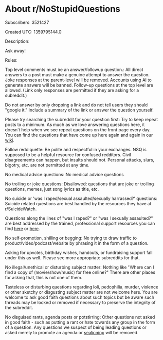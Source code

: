 # About r/NoStupidQuestions

Subscribers: 3521427

Created UTC: 1359795144.0

Description:

Ask away!

Rules:

Top level comments must be an answer/followup question.: All direct answers to a post must make a genuine attempt to answer the question. Joke responses at the parent-level will be removed. Accounts using AI to generate answers will be banned. Follow-up questions at the top level are allowed. (Link only responses are permitted if they are asking for a subreddit.)

Do not answer by only dropping a link and do not tell users they should "google it." Include a summary of the link or answer the question yourself.

Please try searching the subreddit for your question first: Try to keep repeat posts to a minimum. As much as we love answering questions here, it doesn't help when we see repeat questions on the front page every day. You can find the questions that have come up here again and again in our [wiki](https://www.reddit.com/r/NoStupidQuestions/wiki/index).

Follow reddiquette: Be polite and respectful in your exchanges. NSQ is supposed to be a helpful resource for confused redditors. Civil disagreements can happen, but insults should not. Personal attacks, slurs, bigotry, etc. are not permitted at any time.

No medical advice questions: No medical advice questions

No trolling or joke questions: Disallowed: questions that are joke or trolling questions, memes, just song lyrics as title, etc. 

No suicide or 'was I raped/sexual assaulted/sexually harrassed?' questions: Suicide related questions are best handled by the resources they have at r/SuicideWatch.

Questions along the lines of "was I raped?" or "was I sexually assaulted?" are best addressed by the trained, professional support resources you can find [here](https://www.reddit.com/r/SeriousConversation/wiki/resources#wiki_rape_and_sexual_violence) or [here](https://www.reddit.com/r/CrewsCrew/wiki/help).

No self-promotion, shilling or begging: No trying to draw traffic to product/video/podcast/website by phrasing it in the form of a question. 

Asking for upvotes, birthday wishes, handouts, or fundraising support fall under this as well. Please see more appropriate subreddits for that. 

No illegal/unethical or disturbing subject matter: Nothing like "Where can I find a copy of (movie/show/music) for free online?" There are other places for asking that, this is not one of them.

Tasteless or disturbing questions regarding loli, pedophilia, murder, violence or other sketchy or disgusting subject matter are not welcome here. You are welcome to ask good faith questions about such topics but be aware such threads may be locked or removed if necessary to preserve the integrity of the subreddit.

No disguised rants, agenda posts or potstirring: Other questions not asked in good faith - such as putting a rant or hate towards any group in the form of a question. Any questions we suspect of being leading questions or asked merely to promote an agenda or [sealioning](https://en.wikipedia.org/wiki/Sea_lioning) will be removed.

